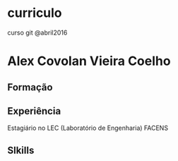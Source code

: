# curriculo
curso git @abril2016

# Alex Covolan Vieira Coelho
## Formação

## Experiência
Estagiário no LEC (Laboratório de Engenharia) FACENS 

## Slkills